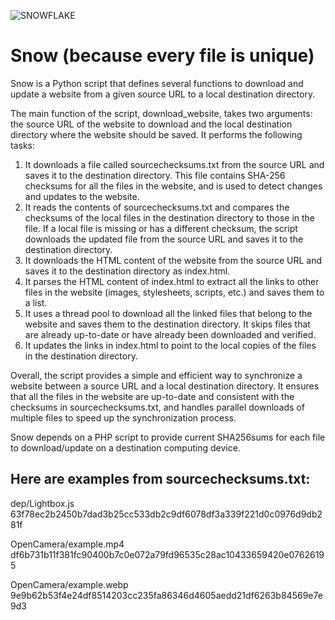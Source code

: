 ![SNOWFLAKE](https://user-images.githubusercontent.com/43807387/223344700-f0cb2109-52a1-48f7-9769-af673d11102d.svg)

# Snow (because every file is unique)
Snow is a Python script that defines several functions to download and update a website from a given source URL to a local destination directory.

The main function of the script, download_website, takes two arguments: the source URL of the website to download and the local destination directory where the website should be saved. It performs the following tasks:

1. It downloads a file called sourcechecksums.txt from the source URL and saves it to the destination directory. This file contains SHA-256 checksums for all the files in the website, and is used to detect changes and updates to the website.
2. It reads the contents of sourcechecksums.txt and compares the checksums of the local files in the destination directory to those in the file. If a local file is missing or has a different checksum, the script downloads the updated file from the source URL and saves it to the destination directory.
3. It downloads the HTML content of the website from the source URL and saves it to the destination directory as index.html.
4. It parses the HTML content of index.html to extract all the links to other files in the website (images, stylesheets, scripts, etc.) and saves them to a list.
5. It uses a thread pool to download all the linked files that belong to the website and saves them to the destination directory. It skips files that are already up-to-date or have already been downloaded and verified.
6. It updates the links in index.html to point to the local copies of the files in the destination directory.

Overall, the script provides a simple and efficient way to synchronize a website between a source URL and a local destination directory. It ensures that all the files in the website are up-to-date and consistent with the checksums in sourcechecksums.txt, and handles parallel downloads of multiple files to speed up the synchronization process.

Snow depends on a PHP script to provide current SHA256sums for each file to download/update on a destination computing device.

## Here are examples from sourcechecksums.txt:

dep/Lightbox.js	63f78ec2b2450b7dad3b25cc533db2c9df6078df3a339f221d0c0976d9db281f

OpenCamera/example.mp4	df6b731b11f381fc90400b7c0e072a79fd96535c28ac10433659420e07626195

OpenCamera/example.webp	9e9b62b53f4e24df8514203cc235fa86346d4605aedd21df6263b84569e7e9d3
